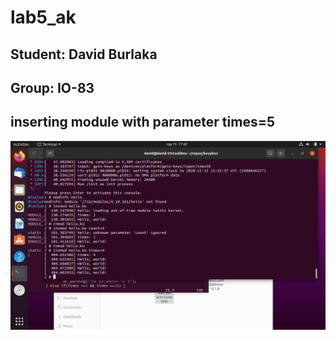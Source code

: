 # lab5_ak # 
## Student: David Burlaka
## Group: IO-83
## inserting module with parameter times=5 ##
![Image alt](https://github.com/davidburlaka/Lab5_AK/blob/main/VirtualBox_Ubuntu_15_12_2020_17_42_01.png)
